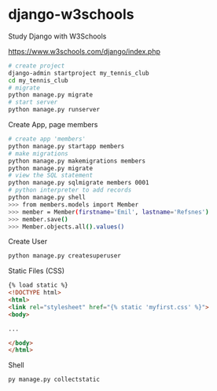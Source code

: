 # django-w3schools
Study Django with W3Schools

https://www.w3schools.com/django/index.php

```sh
# create project
django-admin startproject my_tennis_club
cd my_tennis_club
# migrate
python manage.py migrate
# start server
python manage.py runserver
```

Create App, page members

```sh
# create app 'members'
python manage.py startapp members
# make migrations
python manage.py makemigrations members
python manage.py migrate
# view the SQL statement
python manage.py sqlmigrate members 0001
# python interpreter to add records
python manage.py shell
>>> from members.models import Member
>>> member = Member(firstname='Emil', lastname='Refsnes')
>>> member.save()
>>> Member.objects.all().values()
```

Create User

```sh
python manage.py createsuperuser
```

Static Files (CSS)
```html
{% load static %}
<!DOCTYPE html>
<html>
<link rel="stylesheet" href="{% static 'myfirst.css' %}">
<body>

...

</body>
</html>
```
Shell
```sh
py manage.py collectstatic
```